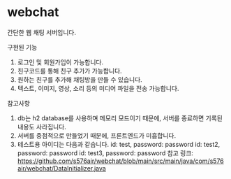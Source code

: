 # webchat
간단한 웹 채팅 서버입니다.

구현된 기능
1. 로그인 및 회원가입이 가능합니다.
2. 친구코드를 통해 친구 추가가 가능합니다.
3. 원하는 친구를 추가해 채팅방을 만들 수 있습니다.
4. 텍스트, 이미지, 영상, 소리 등의 미디어 파일을 전송 가능합니다.

참고사항
1. db는 h2 database를 사용하며 메모리 모드이기 때문에, 서버를 종료하면 기록된 내용도 사라집니다.
2. 서버를 중점적으로 만들었기 때문에, 프론트엔드가 미흡합니다.
3. 테스트용 아이디는 다음과 같습니다.
id: test, password: password
id: test2, password: password
id: test3, password: password
참고 링크: https://github.com/s576air/webchat/blob/main/src/main/java/com/s576air/webchat/DataInitializer.java

